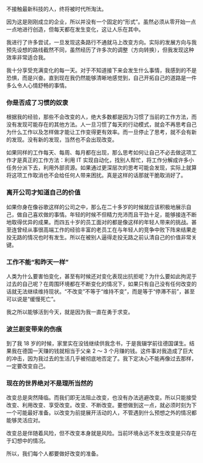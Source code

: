不接触最新科技的人，终将被时代所淘汰。

因为这是刚刚成立的企业，所以并没有一个固定的“形式”。虽然必须从零开始一点一点地进行创造，但每天都在发生变化，这让人乐在其中。

我进行了许多尝试，一旦发现这条路行不通就马上改变方向。实际的发展方向与我预先设想的路线截然不同，虽然经历了许多次的调整（方向转换），但我发现这种效率非常适合我。

我十分享受充满变化的每一天。对于不知道接下来会发生什么事情，我感到的不是恐惧，而是兴奋。直到现在我仍然能够清晰地感觉到，自己开拓自己的道路是一件多么令人心情舒畅的事情。

### 你是否成了习惯的奴隶

根据我的经验，那些不会改变的人，绝大多数都是因为习惯了当前的工作方法，而没有发现可能存在的其他方法。人一旦习惯了每天的行动模式，就会不再思考自己为什么工作以及怎样做才能让工作变得更有效率。而一旦停止了思考，就不会有新的发现。没有新的发现，当然也不会出现改变。

如果同样的工作每天、每周、每月都在出现，那么思考如何让自己不必去做这项工作才是真正的工作方法：利用 IT 实现自动化，找别人帮忙，将工作分解成许多小任务分派下去，利用外部资源。如果通过更深层次的思考可能会发现，实际上就算将这项工作取消也不会给任何人带来困扰。真是这样的话那就干脆取消好了。

### 离开公司才知道自己的价值

如果你身在像谷歌这样的公司之中，那么在二十多岁的时候就应该积极地展示自己，做自己喜欢做的事情。年轻的时候不但精力充沛而且干劲十足，能够接连不断地取得优异的成果。而四五十岁的员工面对的都是像这样的年轻人带来的挑战。甚至连曾经从事很高端工作的经验丰富的老员工在与年轻人的竞争中败下阵来结果走投无路的情况也时有发生。所以在被别人逼得走投无路之前认清自己的价值非常关键。

### 工作不能“和昨天一样”

人类为什么要害怕变化，甚至有时候还对变化表现出抗拒呢？为什么要如此拘泥于过去的自己呢？在周围环境都在不断变化的情况下，如果只有自己没有任何改变的话就无法继续维持现状。“不改变”不等于“维持不变”，而是等于“停滞不前”，甚至可以说是“缓慢死亡”。

我之所以能够活到今天，就是因为我一直在勇于求变。

### 波兰剧变带来的伤痕

到了我 18 岁的时候，家里实在没钱继续供我念书，于是我辍学前往德国谋生。结果我在德国一天赚的钱就相当于父亲 2 ～ 3 个月赚的钱。这件事对我造成了巨大的冲击，因为我过去的生活几乎被彻底地否定了。我下定决心不能再像过去那样，一定要改变自己。

### 现在的世界绝对不是理所当然的

改变总是突然降临。而我们即无法阻止改变，也没有办法逃避改变。所以只能接受改变、利用改变、享受改变。改变、不断改变。要想做到这一点，就必须时刻为下一个可能最好准备。以改变为前提展开活动的人，不管遇到什么预想之外的情况都能够灵活应对。

改变总是伴随着风险，但不改变本身就是风险。当前环境永远不发生改变是只存在于幻想中的情况。

所以，我们每个人都要做好改变的准备。
